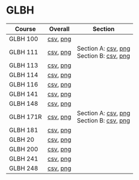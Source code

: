# GLBH

| Course | Overall | Section |
| ------ | ------- | ------- |
| GLBH 100 | [csv](https://github.com/UCSD-Historical-Enrollment-Data/2023Fall/blob/main/overall/GLBH%20100.csv), [png](https://raw.githubusercontent.com/UCSD-Historical-Enrollment-Data/2023Fall/main/plot_overall/GLBH%20100.png) |  |
| GLBH 111 | [csv](https://github.com/UCSD-Historical-Enrollment-Data/2023Fall/blob/main/overall/GLBH%20111.csv), [png](https://raw.githubusercontent.com/UCSD-Historical-Enrollment-Data/2023Fall/main/plot_overall/GLBH%20111.png) | Section A: [csv](https://github.com/UCSD-Historical-Enrollment-Data/2023Fall/blob/main/section/GLBH%20111_A.csv), [png](https://raw.githubusercontent.com/UCSD-Historical-Enrollment-Data/2023Fall/main/plot_section/GLBH%20111_A.png)<br>Section B: [csv](https://github.com/UCSD-Historical-Enrollment-Data/2023Fall/blob/main/section/GLBH%20111_B.csv), [png](https://raw.githubusercontent.com/UCSD-Historical-Enrollment-Data/2023Fall/main/plot_section/GLBH%20111_B.png) |
| GLBH 113 | [csv](https://github.com/UCSD-Historical-Enrollment-Data/2023Fall/blob/main/overall/GLBH%20113.csv), [png](https://raw.githubusercontent.com/UCSD-Historical-Enrollment-Data/2023Fall/main/plot_overall/GLBH%20113.png) |  |
| GLBH 114 | [csv](https://github.com/UCSD-Historical-Enrollment-Data/2023Fall/blob/main/overall/GLBH%20114.csv), [png](https://raw.githubusercontent.com/UCSD-Historical-Enrollment-Data/2023Fall/main/plot_overall/GLBH%20114.png) |  |
| GLBH 116 | [csv](https://github.com/UCSD-Historical-Enrollment-Data/2023Fall/blob/main/overall/GLBH%20116.csv), [png](https://raw.githubusercontent.com/UCSD-Historical-Enrollment-Data/2023Fall/main/plot_overall/GLBH%20116.png) |  |
| GLBH 141 | [csv](https://github.com/UCSD-Historical-Enrollment-Data/2023Fall/blob/main/overall/GLBH%20141.csv), [png](https://raw.githubusercontent.com/UCSD-Historical-Enrollment-Data/2023Fall/main/plot_overall/GLBH%20141.png) |  |
| GLBH 148 | [csv](https://github.com/UCSD-Historical-Enrollment-Data/2023Fall/blob/main/overall/GLBH%20148.csv), [png](https://raw.githubusercontent.com/UCSD-Historical-Enrollment-Data/2023Fall/main/plot_overall/GLBH%20148.png) |  |
| GLBH 171R | [csv](https://github.com/UCSD-Historical-Enrollment-Data/2023Fall/blob/main/overall/GLBH%20171R.csv), [png](https://raw.githubusercontent.com/UCSD-Historical-Enrollment-Data/2023Fall/main/plot_overall/GLBH%20171R.png) | Section A: [csv](https://github.com/UCSD-Historical-Enrollment-Data/2023Fall/blob/main/section/GLBH%20171R_A.csv), [png](https://raw.githubusercontent.com/UCSD-Historical-Enrollment-Data/2023Fall/main/plot_section/GLBH%20171R_A.png)<br>Section B: [csv](https://github.com/UCSD-Historical-Enrollment-Data/2023Fall/blob/main/section/GLBH%20171R_B.csv), [png](https://raw.githubusercontent.com/UCSD-Historical-Enrollment-Data/2023Fall/main/plot_section/GLBH%20171R_B.png) |
| GLBH 181 | [csv](https://github.com/UCSD-Historical-Enrollment-Data/2023Fall/blob/main/overall/GLBH%20181.csv), [png](https://raw.githubusercontent.com/UCSD-Historical-Enrollment-Data/2023Fall/main/plot_overall/GLBH%20181.png) |  |
| GLBH 20 | [csv](https://github.com/UCSD-Historical-Enrollment-Data/2023Fall/blob/main/overall/GLBH%2020.csv), [png](https://raw.githubusercontent.com/UCSD-Historical-Enrollment-Data/2023Fall/main/plot_overall/GLBH%2020.png) |  |
| GLBH 200 | [csv](https://github.com/UCSD-Historical-Enrollment-Data/2023Fall/blob/main/overall/GLBH%20200.csv), [png](https://raw.githubusercontent.com/UCSD-Historical-Enrollment-Data/2023Fall/main/plot_overall/GLBH%20200.png) |  |
| GLBH 241 | [csv](https://github.com/UCSD-Historical-Enrollment-Data/2023Fall/blob/main/overall/GLBH%20241.csv), [png](https://raw.githubusercontent.com/UCSD-Historical-Enrollment-Data/2023Fall/main/plot_overall/GLBH%20241.png) |  |
| GLBH 248 | [csv](https://github.com/UCSD-Historical-Enrollment-Data/2023Fall/blob/main/overall/GLBH%20248.csv), [png](https://raw.githubusercontent.com/UCSD-Historical-Enrollment-Data/2023Fall/main/plot_overall/GLBH%20248.png) |  |
